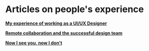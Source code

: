 # Articles on people's experience

<p><a href="https://uxdesign.cc/my-experience-of-working-remotely-as-a-ui-ux-designer-bb38c5bf5445"  target="_blank" rel="noopener"><strong>My experience of working as a UI/UX Designer</strong></a></p>
<p><a href="https://uxdesign.cc/remote-collaboration-and-the-successful-design-team-714e5d2ad78f"  target="_blank" rel="noopener"><strong>Remote collaboration and the successful design team</strong></a></p>
<p><a href="https://uxdesign.cc/now-i-see-you-now-i-dont-8e5b260376ac"  target="_blank" rel="noopener"><strong>Now I see you, now I don’t</strong></a></p>
